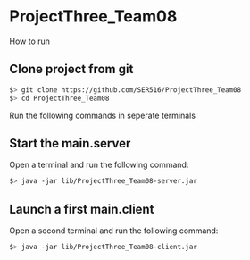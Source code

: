 # ProjectThree_Team08

How to run

## Clone project from git

```bash
$> git clone https://github.com/SER516/ProjectThree_Team08
$> cd ProjectThree_Team08
```

Run the following commands in seperate terminals

## Start the main.server

Open a terminal and run the following command:

```bash
$> java -jar lib/ProjectThree_Team08-server.jar
```

## Launch a first main.client

Open a second terminal and run the following command:

```bash
$> java -jar lib/ProjectThree_Team08-client.jar
```



